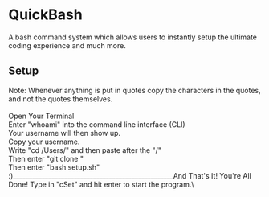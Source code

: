 # QuickBash
A bash command system which allows users to instantly setup the ultimate coding experience and much more.

## Setup
Note: Whenever anything is put in quotes copy the characters in the quotes, and not the quotes themselves.\
\
Open Your Terminal\
Enter "whoami" into the command line interface (CLI)\
Your username will then show up.\
Copy your username.\
Write "cd /Users/" and then paste after the "/"\
Then enter "git clone "\
Then enter "bash setup.sh"\
:)__________________________________________________And That's It! You're All Done! Type in "cSet" and hit enter to start the program.\
